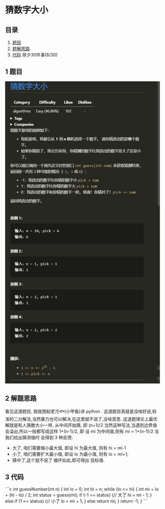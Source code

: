 # 猜数字大小
## 目录
1. [题目](#1) 
2. [题解思路](#2)
3. [代码](#3)
除夕30件事(8/30)

##
<h2 id="1">1 题目</h2>

![alt](Q.PNG)
 

##
<h2 id="2">2 解题思路</h2>  

看见这道题目, 我就想起老污🐟(小甲鱼)讲 python .
这道题目真就是没啥好说,标准的二分解法,当然暴力也可以解决,在这里就不说了,没啥意思.
这道题理论上最优解就是和人猜数大小一样, 从中间开始猜, 即 (n+1)/2
当然这种写法,当遇到边界值会溢出,所以一般都写成这样 1+(n-1)/2, 即 设 mi 为中间值,则有 mi = 1+(n-1)/2
当我们给出猜测值时 会得到 3 种反馈:
* 大了, 咱们需要缩小最大值, 即设 hi 为最大值, 则有 hi = mi-1
* 小了, 咱们需要扩大最小值, 即设 lo 为最小值, 则有 lo = mi+1;
* 猜中了,这个就不说了
循环如此,即可得出 目标值.

<h2 id="3">3 代码</h2>  
```c
int guessNumber(int n)
{
    int lo = 0;
    int hi = n;
    while (lo <= hi)
    {
        int mi = lo + (hi - lo) / 2;
        int status = guess(mi);
        if (-1 == status)
        {// 大了
            hi = mi - 1;
        } 
        else if (1 == status)
        {// 小了
            lo = mi + 1;
        }
        else
            return mi;
    }
    return -1;
}
```